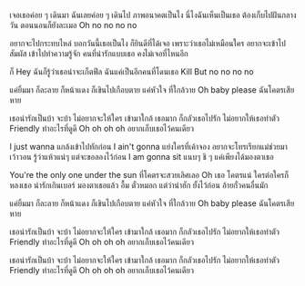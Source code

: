 เจอเธอค่อย ๆ เดินมา ฉันเลยค่อย ๆ เดินไป
ภาพอนาคตเป็นไง นี่ไงฉันเห็นเป็นเธอ
ต้องเก็บไปฝันกลางวัน ตอนนอนก็ยังละเมอ
Oh no no no no

อยากจะไปกระทบไหล่ บอกวันนี้เธอเป็นไง
ก็ยินดีที่ได้เจอ เพราะว่าเธอไม่เหมือนใคร
อยากจะเข้าไปสัมผัส เข้าไปทำความรู้จัก
คนที่น่ารักแบบเธอ คงไม่เจอที่ไหนอีก

ก็ Hey ฉันก็รู้ว่าเธอน่าจะเก็ตฟีล
ฉันแค่เป็นอีกคนที่โดนเธอ Kill
But no no no no

แค่ยิ้มมา ก็ละลาย
ก็หน้าแดง ก็เขินไปเกือบตาย
แค่หัวใจ ที่ใกล้วาย
Oh baby please ฉันโคตรเสียหาย

เธอน่ารักเป็นบ้า จะบ้า
ไม่อยากจะให้ใคร เข้ามาใกล้ เธอมาก
ก็กลัวเธอไปรัก
ไม่อยากให้เธอทำตัว Friendly
ทำอะไรที่ดูดี Oh oh oh oh
อยากเก็บเธอไว้คนเดียว

I just wanna แกล้งเข้าไปทักก่อน
I ain't gonna แย่งใครที่เค้าจอง
อยากจะโทรเรียกแม่ช่วยมาเว้าวอน
รู้ว่าแห้วแน่ๆ แต่จะขอลองไว้ก่อน
I am gonna sit แนบๆ ชิ ๆ แค่เพียงได้มองตาเธอ

You're the only one under the sun
ที่โคตรจะสวยเลิศเลอ
Oh เธอ โคตรแน่ ใครต่อใครก็หลงเธอ
น่ารักเกินเบอร์ มองตาเธอแล้ว อื้ม
ตั๋วหมอก แต่ว่าน่าฮัก
ยั้งไว้ก่อน อ้ายกั๋วคนอื่นมัก

แค่ยิ้มมา ก็ละลาย
ก็หน้าแดง ก็เขินไปเกือบตาย
แค่หัวใจ ที่ใกล้วาย
Oh baby please ฉันโคตรเสียหาย

เธอน่ารักเป็นบ้า จะบ้า
ไม่อยากจะให้ใคร เข้ามาใกล้ เธอมาก
ก็กลัวเธอไปรัก
ไม่อยากให้เธอทำตัว Friendly
ทำอะไรที่ดูดี Oh oh oh oh
อยากเก็บเธอไว้คนเดียว

เธอน่ารักเป็นบ้า จะบ้า
ไม่อยากจะให้ใคร เข้ามาใกล้ เธอมาก
ก็กลัวเธอไปรัก
ไม่อยากให้เธอทำตัว Friendly
ทำอะไรที่ดูดี Oh oh oh oh
อยากเก็บเธอไว้คนเดียว
